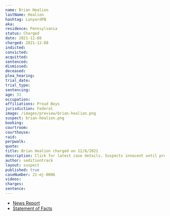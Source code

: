```yaml
---
name: Brian Healion
lastName: Healion
hashtag: LanyardPB
aka:
residence: Pennsylvania
status: Charged
date: 2021-12-08
charged: 2021-12-08
indicted:
convicted:
acquitted:
sentenced:
dismissed:
deceased:
plea_hearing:
trial_date:
trial_type:
sentencing:
age: 31
occupation:
affiliations: Proud Boys
jurisdiction: Federal
image: /images/preview/brian-healion.png
suspect: brian-healion.png
booking:
courtroom:
courthouse:
raid:
perpwalk:
quote:
title: Brian Healion charged on 12/8/2021
description: Click for latest case details. Suspects innocent until proven guilty.
author: seditiontrack
layout: suspect
published: true
caseNumber: 21-mj-0006
videos:
charges:
sentence:
---
```

- [News Report](https://www.msn.com/en-us/news/us/3-philly-area-proud-boys-charged-in-jan-6-capitol-riot/ar-AARQELh)
- [Statement of Facts](https://www.justice.gov/usao-dc/case-multi-defendant/file/1481111/download)
